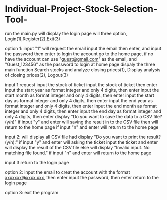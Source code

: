 # Individual-Project-Stock-Selection-Tool-

run the main.py
will display the login page will three option, Login(1),Register(2),Exit(3)

option 1:
  input "1" will request the email
  input the email then enter, and input the password then enter to login the account go to the home page, if no have the account can use "guest@gmail.com" as the email, and "Guest_123456" as the password to login
  at home page dispaly the three main function Search stocks and analyze closing prices(1), Display analysis of closing prices(2), Logout(3)
  
  input 1:request input the stock of ticket
    input the stock of ticket then enter
    input the start year as format integer and only 4 digits, then enter
    input the start month as format integer and only 4 digits, then enter
    input the start day as format integer and only 4 digits, then enter
    input the end year as format integer and only 4 digits, then enter
    input the end month as format integer and only 4 digits, then enter
    input the end day as format integer and only 4 digits, then enter
    display "Do you want to save the data to a CSV file? (y/n)" 
    if input "y" and enter will saving the result in to the CSV file
      then will return to the home page
    if input "n" and enter will return to the home page

  input 2: will display all CSV file had
    display "Do you want to print the result? (y/n):"
    if input "y" and enter will asking the ticket
      input the ticket and enter will display the result of the CSV file
      else will display "Invalid input. No matching file found."
    if input "n" and enter will return to the home page

  input 3 return to the login page

option 2:
  input the email to creat the account with the format xxxxxxx@xxxx.xxx, then enter
  input the password, then enter
  return to the login page

option 3:
  exit the program
